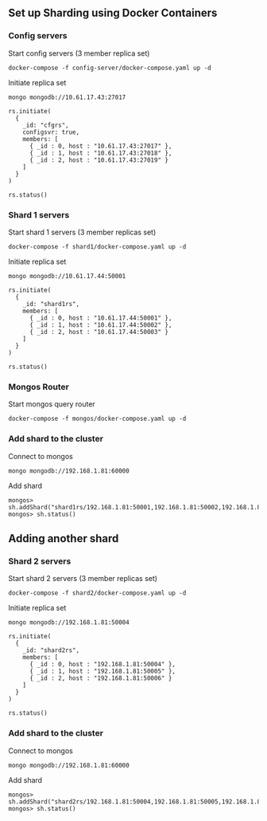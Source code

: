 ## Set up Sharding using Docker Containers

### Config servers
Start config servers (3 member replica set)
```
docker-compose -f config-server/docker-compose.yaml up -d
```
Initiate replica set
```
mongo mongodb://10.61.17.43:27017
```
```
rs.initiate(
  {
    _id: "cfgrs",
    configsvr: true,
    members: [
      { _id : 0, host : "10.61.17.43:27017" },
      { _id : 1, host : "10.61.17.43:27018" },
      { _id : 2, host : "10.61.17.43:27019" }
    ]
  }
)

rs.status()
```

### Shard 1 servers
Start shard 1 servers (3 member replicas set)
```
docker-compose -f shard1/docker-compose.yaml up -d
```
Initiate replica set
```
mongo mongodb://10.61.17.44:50001
```
```
rs.initiate(
  {
    _id: "shard1rs",
    members: [
      { _id : 0, host : "10.61.17.44:50001" },
      { _id : 1, host : "10.61.17.44:50002" },
      { _id : 2, host : "10.61.17.44:50003" }
    ]
  }
)

rs.status()
```

### Mongos Router
Start mongos query router
```
docker-compose -f mongos/docker-compose.yaml up -d
```

### Add shard to the cluster
Connect to mongos
```
mongo mongodb://192.168.1.81:60000
```
Add shard
```
mongos> sh.addShard("shard1rs/192.168.1.81:50001,192.168.1.81:50002,192.168.1.81:50003")
mongos> sh.status()
```
## Adding another shard
### Shard 2 servers
Start shard 2 servers (3 member replicas set)
```
docker-compose -f shard2/docker-compose.yaml up -d
```
Initiate replica set
```
mongo mongodb://192.168.1.81:50004
```
```
rs.initiate(
  {
    _id: "shard2rs",
    members: [
      { _id : 0, host : "192.168.1.81:50004" },
      { _id : 1, host : "192.168.1.81:50005" },
      { _id : 2, host : "192.168.1.81:50006" }
    ]
  }
)

rs.status()
```
### Add shard to the cluster
Connect to mongos
```
mongo mongodb://192.168.1.81:60000
```
Add shard
```
mongos> sh.addShard("shard2rs/192.168.1.81:50004,192.168.1.81:50005,192.168.1.81:50006")
mongos> sh.status()
```
